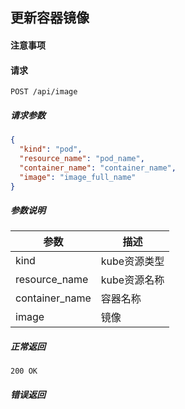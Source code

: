 ## 更新容器镜像

#### 注意事项

#### 请求

```
POST /api/image
```

##### 请求参数

```json
{
  "kind": "pod",
  "resource_name": "pod_name",
  "container_name": "container_name",
  "image": "image_full_name"
}
```

##### 参数说明

|参数|描述|
|---|---|
|kind|kube资源类型|
|resource_name|kube资源名称|
|container_name|容器名称|
|image|镜像|

##### 正常返回

```
200 OK
```

##### 错误返回
